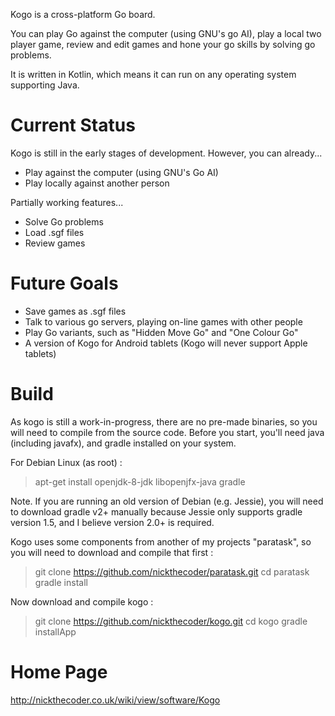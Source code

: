 Kogo is a cross-platform Go board.

You can play Go against the computer (using GNU's go AI), play a local two player game, review and edit games and hone your go skills by solving go problems.

It is written in Kotlin, which means it can run on any operating system supporting Java.

Current Status
==============

Kogo is still in the early stages of development. However, you can already...

* Play against the computer (using GNU's Go AI)
* Play locally against another person 

Partially working features...

* Solve Go problems
* Load .sgf files
* Review games 

Future Goals
============

* Save games as .sgf files
* Talk to various go servers, playing on-line games with other people
* Play Go variants, such as "Hidden Move Go" and "One Colour Go"
* A version of Kogo for Android tablets (Kogo will never support Apple tablets) 

Build
=====

As kogo is still a work-in-progress, there are no pre-made binaries, so you will need to compile from the source code.
Before you start, you'll need java (including javafx), and gradle installed on your system.

For Debian Linux (as root) :

> apt-get install openjdk-8-jdk libopenjfx-java gradle

Note. If you are running an old version of Debian (e.g. Jessie), you will need to download gradle v2+ manually
because Jessie only supports gradle version 1.5, and I believe version 2.0+ is required.

Kogo uses some components from another of my projects "paratask", so you will need to download and compile that first :

> git clone https://github.com/nickthecoder/paratask.git
> cd paratask
> gradle install

Now download and compile kogo :

> git clone https://github.com/nickthecoder/kogo.git
> cd kogo
> gradle installApp


Home Page
=========

http://nickthecoder.co.uk/wiki/view/software/Kogo
